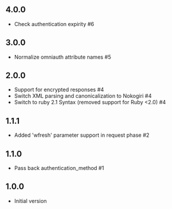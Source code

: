 ## 4.0.0

- Check authentication expirity #6

## 3.0.0

- Normalize omniauth attribute names #5

## 2.0.0

- Support for encrypted responses #4
- Switch XML parsing and canonicalization to Nokogiri #4
- Switch to ruby 2.1 Syntax (removed support for Ruby <2.0) #4

## 1.1.1

- Added 'wfresh' parameter support in request phase #2

## 1.1.0

- Pass back authentication_method #1

## 1.0.0

- Initial version
